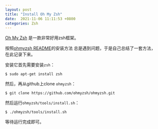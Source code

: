 ```yaml
---
layout: post
title: "Install Oh My Zsh"
date:  2021-11-06 11:11:53 +0800
categories: Zsh
---
```


[Oh My Zsh](https://github.com/ohmyzsh/ohmyzsh) 是一款非常好用zsh框架。

按照[ohmyzsh README](https://github.com/ohmyzsh/ohmyzsh#basic-installation)的安装方法
总是遇到问题，于是自己总结了一套方法，在此记录下来。


安装它首先需要安装`zsh`：
```
$ sudo apt-get install zsh
```

然后，再从github上clone `ohmyzsh`：
```
$ git clone https://github.com/ohmyzsh/ohmyzsh.git
```

然后运行`ohmyzsh/tools/install.sh`：
```
$ ./ohmyzsh/tools/install.sh
```

等待运行完成即可。
